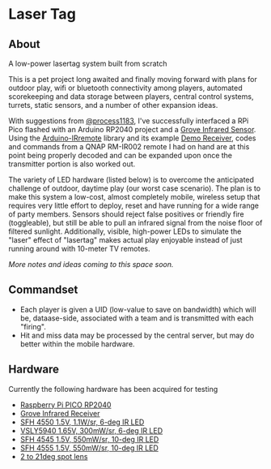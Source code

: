 # Laser Tag
## About
A low-power lasertag system built from scratch

This is a pet project long awaited and finally moving forward with plans for outdoor play, wifi or bluetooth connectivity among players, automated scorekeeping and data storage between players, central control systems, turrets, static sensors, and a number of other expansion ideas.

With suggestions from [@process1183](https://github.com/process1183), I've successfully interfaced a RPi Pico flashed with an Arduino RP2040 project and a [Grove Infrared Sensor](https://wiki.seeedstudio.com/Grove-Infrared_Receiver/). Using the [Arduino-IRremote](https://github.com/Arduino-IRremote/Arduino-IRremote) library and its example [Demo Receiver](https://github.com/Arduino-IRremote/Arduino-IRremote/tree/master/examples/ReceiveDemo), codes and commands from a QNAP RM-IR002 remote I had on hand are at this point being properly decoded and can be expanded upon once the transmitter portion is also worked out.

The variety of LED hardware (listed below) is to overcome the anticipated challenge of outdoor, daytime play (our worst case scenario). The plan is to make this system a low-cost, almost completely mobile, wireless setup that requires very little effort to deploy, reset and have running for a wide range of party members. Sensors should reject false positives or friendly fire (toggleable), but still be able to pull an infrared signal from the noise floor of filtered sunlight. Additionally, visible, high-power LEDs to simulate the "laser" effect of "lasertag" makes actual play enjoyable instead of just running around with 10-meter TV remotes.

_More notes and ideas coming to this space soon._

## Commandset
- Each player is given a UID (low-value to save on bandwidth) which will be, dataase-side, associated with a team and is transmitted with each "firing".
- Hit and miss data may be processed by the central server, but may do better within the mobile hardware.

## Hardware
Currently the following hardware has been acquired for testing
- [Raspberry Pi PICO RP2040](https://www.digikey.com/en/products/detail/raspberry-pi/SC0915/13624793)
- [Grove Infrared Receiver](https://www.digikey.com/en/products/detail/seeed-technology-co-ltd/101020016/5488263)
- [SFH 4550 1.5V, 1.1W/sr, 6-deg IR LED](https://www.digikey.com/en/products/detail/ams-osram-usa-inc/SFH-4550/806365)
- [VSLY5940 1.65V, 300mW/sr, 6-deg IR LED](https://www.digikey.com/en/products/detail/vishay-semiconductor-opto-division/VSLY5940/5418981)
- [SFH 4545 1.5V, 550mW/sr, 10-deg IR LED](https://www.digikey.com/en/products/detail/ams-osram-usa-inc/SFH-4545/2205955)
- [SFH 4555 1.5V, 550mW/sr, 10-deg IR LED](https://www.digikey.com/en/products/detail/ams-osram-usa-inc/SFH-4555/2205957)
- [2 to 21deg spot lens](https://www.digikey.com/en/products/detail/carclo-technical-plastics/10048/2641618)
